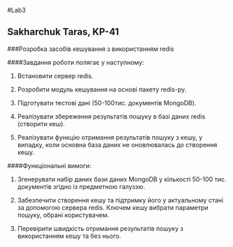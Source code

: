#Lab3
## Sakharchuk Taras, KP-41

###Розробка засобів кешування з використанням redis

####Завдання роботи полягає у наступному:

1. Встановити сервер redis.

2. Розробити модуль кешування на основі пакету redis-py.

3. Підготувати тестові дані (50-100тис. документів MongoDB).

4. Реалізувати збереження результатів пошуку в базі даних redis (створити
кеш).

5. Реалізувати функцію отримання результатів пошуку з кешу, у випадку,
коли основна база даних не оновлювалась до створення кешу.

####Функціональні вимоги:

1. Згенерувати набір даних бази даних MongoDB у кількості 50-100 тис.
документів згідно із предметною галуззю.

2. Забезпечити створення кешу та підтримку його у актуальному стані за
допомогою сервера redis. Ключем кешу вибрати параметри пошуку,
обрані користувачем.

3. Перевірити швидкість отримання результатів пошуку з використанням
кешу та без нього.